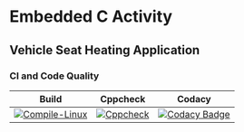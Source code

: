 # Embedded C Activity 
## Vehicle Seat Heating Application
### CI and Code Quality

|Build|Cppcheck|Codacy|
|:--:|:--:|:--:|
[![Compile-Linux](https://github.com/261833/miniproject2/actions/workflows/Compile.yml/badge.svg)](https://github.com/261833/miniproject2/actions/workflows/Compile.yml)|[![Cppcheck](https://github.com/261833/miniproject2/actions/workflows/codeQuality.yml/badge.svg)](https://github.com/261833/miniproject2/actions/workflows/codeQuality.yml)|[![Codacy Badge](https://app.codacy.com/project/badge/Grade/6a59b49bd4a649a989dcbb80cd6592c4)](https://www.codacy.com/gh/261833/miniproject2/dashboard?utm_source=github.com&amp;utm_medium=referral&amp;utm_content=261833/miniproject2&amp;utm_campaign=Badge_Grade)
